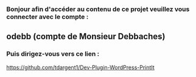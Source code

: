 ### Bonjour afin d'accéder au contenu de ce projet veuillez vous connecter avec le compte :<br>
## odebb (compte de Monsieur Debbaches)<br>

### Puis dirigez-vous vers ce lien :
https://github.com/tdargent1/Dev-Plugin-WordPress-PrintIt
